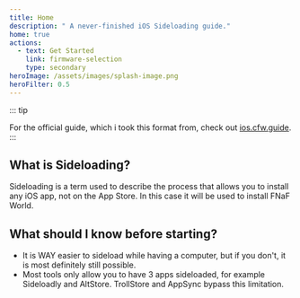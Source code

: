 ```yaml
---
title: Home
description: " A never-finished iOS Sideloading guide."
home: true
actions:
  - text: Get Started
    link: firmware-selection
    type: secondary
heroImage: /assets/images/splash-image.png
heroFilter: 0.5
---
```


::: tip


For the official guide, which i took this format from, check out [ios.cfw.guide](https://ios.cfw.guide).
:::

## What is Sideloading?

Sideloading is a term used to describe the process that allows you to install any iOS app, not on the App Store. In this case it will be used to install FNaF World.


## What should I know before starting?


- It is WAY easier to sideload while having a computer, but if you don't, it is most definitely still possible.
- Most tools only allow you to have 3 apps sideloaded, for example Sideloadly and AltStore. TrollStore and AppSync bypass this limitation.
